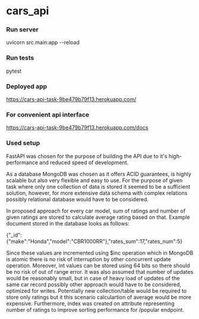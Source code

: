 # cars_api

### Run server
uvicorn src.main:app --reload

### Run tests
pytest

### Deployed app
https://cars-api-task-9be479b79f13.herokuapp.com/

### For convenient api interface
https://cars-api-task-9be479b79f13.herokuapp.com/docs

### Used setup
FastAPI was chosen for the purpose of building the API due to it's high-performance and reduced speed of development.

As a database MongoDB was chosen as it offers ACID guarantees, is highly scalable but also very flexible and easy to use.
For the purpose of given task where only one collection of data is stored it seemed to be a sufficient solution, however,
for more extensive data schema with complex relations possibly relational database would have to be considered. 

In proposed approach for every car model, sum of ratings and number of given ratings are stored to calculate average rating based on that.
Example document stored in the database looks as follows:

{"_id":{"make":"Honda","model":"CBR1000RR"},"rates_sum":17,"rates_num":5}

Since these values are incremented using $inc operation which in MongoDB is atomic there is no risk of interruption by other concurrent update operation.
Moreover, int values can be stored using 64 bits so there should be no risk of out of range error. 
It was also assumed that number of updates would be reasonably small, but in case of heavy load of updates of the same car record possibly other approach would have to be
considered, optimized for writes. Potentially new collection/table would be required to store only ratings but it this scenario calculartion of average would be more expensive.
Furthermore, index was created on attribute representing number of ratings to improve sorting performance for /popular endpoint. 
